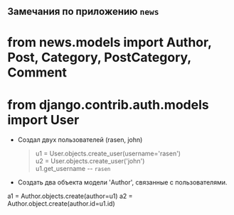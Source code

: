 Замечания по приложению `news`
------------------------------
# from news.models import Author, Post, Category, PostCategory, Comment
# from django.contrib.auth.models import User

* Создал двух пользователей (rasen, john)
    > u1 = User.objects.create_user(username='rasen')  
     u2 = User.objects.create_user('john')        
     u1.get_username -- `rasen` 

* Создать два объекта модели 'Author', связанные с пользователями.

a1 = Author.objects.create(author=u1)
a2 = Author.object.create(author.id=u1.id)
